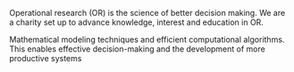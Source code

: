 Operational research (OR) is the science of better decision making. We are a charity set up to advance knowledge, interest and education in OR.

Mathematical modeling techniques and efficient computational algorithms. This enables effective decision-making and the development of more productive systems